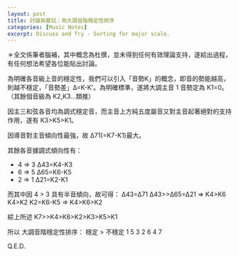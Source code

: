 ```yaml
---
layout: post
title: 討論與嘗試：為大調音階穩定性排序
categories: [Music Notes]
excerpt: Discuss and Try - Sorting for major scale.
---
```

＊全文係筆者腦補，其中概念為杜撰，並未得到任何有效理論支持，遂給出過程，有任何想法希望各位能貼出討論。

為明確各音級上音的穩定性，我們可以引入「音勢K」的概念，即音的勢能越高，則越不穩定，「音勢差」∆=K-K'。為明確標準，遂將大調主音 1 音勢定為 K1=0。（其餘個音級為 K2,K3...類推）

因主三和弦各音均為調式穩定音，而主音上方純五度屬音又對主音起著絕對的支持作用，遂有 K3\>K5\>K1。

因導音對主音傾向性最強，故 ∆71(=K7-K1)最大。

其餘各音據調式傾向性有：
- 4 =\> 3 ∆43=K4-K3
- 6 =\> 5 ∆65=K6-K5
- 2 =\> 1 ∆21=K2-K1

而其中因 4 \> 3 具有半音傾向，故可得：
∆43=∆71
∆43\>\>∆65=∆21
=\> 
K4\>K6 K4\>K2
K2=K6-K5
=\> K4\>K6\>K2

綜上所述
K7\>\>K4\>K6\>K2\>K3\>K5\>K1

所以 大調音階穩定性排序：
穩定 \> 不穩定
1 5 3 2 6 4 7

Q.E.D.
